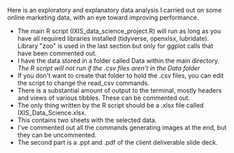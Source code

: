 Here is an exploratory and explanatory data analysis I carried out on some online marketing data, with an eye toward improving performance. 

* The main R script (IXIS_data_science_project.R) will run as long as you have all required libraries installed (tidyverse, openxlsx, lubridate). Library "zoo" is used in the last section but only for ggplot calls that have been commented out.   
* I have the data stored in a folder called Data within the main directory. <i> The R script will not run if the .csv files aren't in the Data folder </i>
* If you don't want to create that folder to hold the .csv files, you can edit the script to change the read_csv commands. 
* There is a substantial amount of output to the terminal, mostly headers and views of various tibbles. These can be commented out. 
* The only thing written by the R script should be a .xlsx file called IXIS_Data_Science.xlsx. 
* This contains two sheets with the selected data.
* I've commented out all the commands generating images at the end, but they can be uncommented.
* The second part is a .ppt and .pdf of the client deliverable slide deck.
